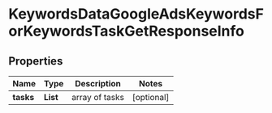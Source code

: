 # KeywordsDataGoogleAdsKeywordsForKeywordsTaskGetResponseInfo


## Properties

| Name | Type | Description | Notes |
|------------ | ------------- | ------------- | -------------|
**tasks** | **List<KeywordsDataGoogleAdsKeywordsForKeywordsTaskGetTaskInfo>** | array of tasks |[optional]|